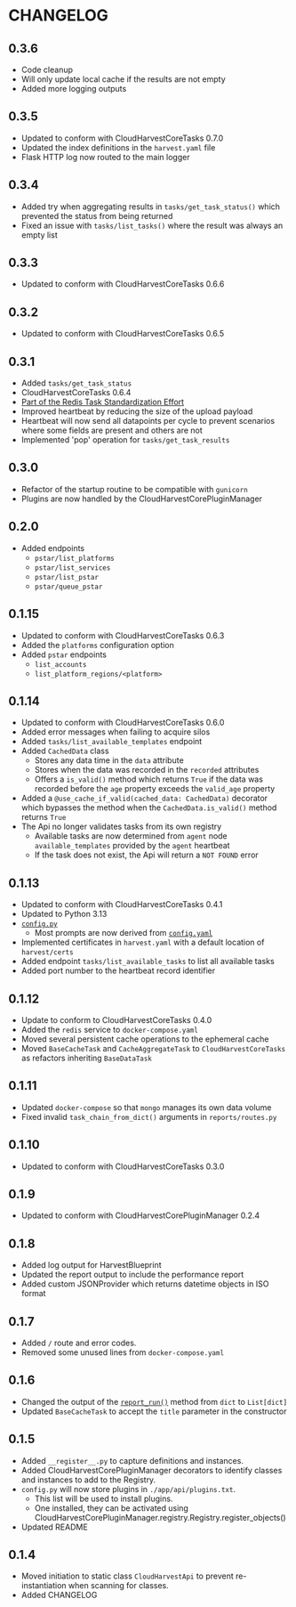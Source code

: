 # CHANGELOG

## 0.3.6
- Code cleanup
- Will only update local cache if the results are not empty
- Added more logging outputs

## 0.3.5
- Updated to conform with CloudHarvestCoreTasks 0.7.0
- Updated the index definitions in the `harvest.yaml` file
- Flask HTTP log now routed to the main logger

## 0.3.4
- Added try when aggregating results in `tasks/get_task_status()` which prevented the status from being returned
- Fixed an issue with `tasks/list_tasks()` where the result was always an empty list


## 0.3.3
- Updated to conform with CloudHarvestCoreTasks 0.6.6

## 0.3.2
- Updated to conform with CloudHarvestCoreTasks 0.6.5

## 0.3.1
- Added `tasks/get_task_status`
- CloudHarvestCoreTasks 0.6.4
- [Part of the Redis Task Standardization Effort](https://github.com/Cloud-Harvest/CloudHarvestAgent/issues/8)
- Improved heartbeat by reducing the size of the upload payload
- Heartbeat will now send all datapoints per cycle to prevent scenarios where some fields are present and others are not
- Implemented 'pop' operation for `tasks/get_task_results`

## 0.3.0
- Refactor of the startup routine to be compatible with `gunicorn`
- Plugins are now handled by the CloudHarvestCorePluginManager

## 0.2.0
- Added endpoints
  - `pstar/list_platforms`
  - `pstar/list_services`
  - `pstar/list_pstar`
  - `pstar/queue_pstar`

## 0.1.15
- Updated to conform with CloudHarvestCoreTasks 0.6.3
- Added the `platforms` configuration option
- Added `pstar` endpoints
  - `list_accounts`
  - `list_platform_regions/<platform>` 

## 0.1.14
- Updated to conform with CloudHarvestCoreTasks 0.6.0
- Added error messages when failing to acquire silos
- Added `tasks/list_available_templates` endpoint
- Added `CachedData` class
  - Stores any data time in the `data` attribute
  - Stores when the data was recorded in the `recorded` attributes
  - Offers a `is_valid()` method which returns `True` if the data was recorded before the `age` property exceeds the `valid_age` property
- Added a `@use_cache_if_valid(cached_data: CachedData)` decorator which bypasses the method when the `CachedData.is_valid()` method returns `True`
- The Api no longer validates tasks from its own registry
  - Available tasks are now determined from `agent` node `available_templates` provided by the `agent` heartbeat
  - If the task does not exist, the Api will return a `NOT FOUND` error

## 0.1.13
- Updated to conform with CloudHarvestCoreTasks 0.4.1
- Updated to Python 3.13
- [`config.py`](./config.py)
  - Most prompts are now derived from [`config.yaml`](./config.yaml) 
- Implemented certificates in `harvest.yaml` with a default location of `harvest/certs`
- Added endpoint `tasks/list_available_tasks` to list all available tasks
- Added port number to the heartbeat record identifier

## 0.1.12
- Update to conform to CloudHarvestCoreTasks 0.4.0
- Added the `redis` service to `docker-compose.yaml`
- Moved several persistent cache operations to the ephemeral cache
- Moved `BaseCacheTask` and `CacheAggregateTask` to `CloudHarvestCoreTasks` as refactors inheriting `BaseDataTask`

## 0.1.11
- Updated `docker-compose` so that `mongo` manages its own data volume
- Fixed invalid `task_chain_from_dict()` arguments in `reports/routes.py`

## 0.1.10
- Updated to conform with CloudHarvestCoreTasks 0.3.0

## 0.1.9
- Updated to conform with CloudHarvestCorePluginManager 0.2.4

## 0.1.8
- Added log output for HarvestBlueprint
- Updated the report output to include the performance report
- Added custom JSONProvider which returns datetime objects in ISO format 

## 0.1.7
- Added `/` route and error codes.
- Removed some unused lines from `docker-compose.yaml`

## 0.1.6
- Changed the output of the [`report_run()`](CloudHarvestApi/blueprints/reports.py) method from `dict` to `List[dict]`
- Updated `BaseCacheTask` to accept the `title` parameter in the constructor

## 0.1.5
- Added `__register__.py` to capture definitions and instances.
- Added CloudHarvestCorePluginManager decorators to identify classes and instances to add to the Registry.
- `config.py` will now store plugins in `./app/api/plugins.txt`. 
  - This list will be used to install plugins. 
  - One installed, they can be activated using CloudHarvestCorePluginManager.registry.Registry.register_objects()
- Updated README

## 0.1.4
- Moved initiation to static class `CloudHarvestApi` to prevent re-instantiation when scanning for classes.
- Added CHANGELOG
